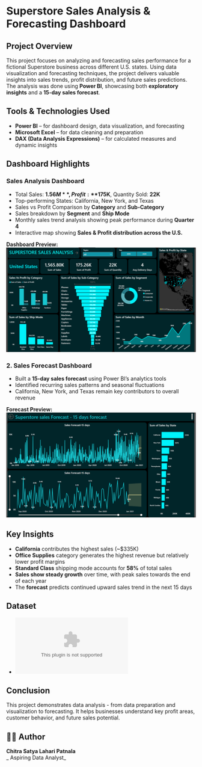 #  Superstore Sales Analysis & Forecasting Dashboard

##  Project Overview
This project focuses on analyzing and forecasting sales performance for a fictional Superstore business across different U.S. states. Using data visualization and forecasting techniques, the project delivers valuable insights into sales trends, profit distribution, and future sales predictions.
The analysis was done using **Power BI**, showcasing both **exploratory insights** and a **15-day sales forecast**.



## Tools & Technologies Used
- **Power BI** – for dashboard design, data visualization, and forecasting  
- **Microsoft Excel** – for data cleaning and preparation  
- **DAX (Data Analysis Expressions)** – for calculated measures and dynamic insights  



## Dashboard Highlights

### **Sales Analysis Dashboard**
- Total Sales: **$1.56M**, Profit: **$175K**, Quantity Sold: **22K**
- Top-performing States: California, New York, and Texas
- Sales vs Profit Comparison by **Category** and **Sub-Category**
- Sales breakdown by **Segment** and **Ship Mode**
- Monthly sales trend analysis showing peak performance during **Quarter 4**
- Interactive map showing **Sales & Profit distribution across the U.S.**

 **Dashboard Preview:**  
![Superstore Sales Analysis](https://github.com/ChitraSatyaLahariPatnala/Super-Store-Sales-Analysis-Forecasting-Project/blob/main/sales%20analysis%20dashboard.png)



### **2. Sales Forecast Dashboard**
- Built a **15-day sales forecast** using Power BI’s analytics tools
- Identified recurring sales patterns and seasonal fluctuations  
- California, New York, and Texas remain key contributors to overall revenue  

 **Forecast Preview:**  
![Sales Forecast 15 Days](https://github.com/ChitraSatyaLahariPatnala/Super-Store-Sales-Analysis-Forecasting-Project/blob/main/sales%20forecast%20dashboard.png)



## Key Insights
- **California** contributes the highest sales (~$335K)  
- **Office Supplies** category generates the highest revenue but relatively lower profit margins  
- **Standard Class** shipping mode accounts for **58%** of total sales  
- **Sales show steady growth** over time, with peak sales towards the end of each year  
- The **forecast** predicts continued upward sales trend in the next 15 days  


## Dataset 
- ![Download dataset here](https://github.com/ChitraSatyaLahariPatnala/Super-Store-Sales-Analysis-Forecasting-Project/blob/main/SuperStore_Sales_Dataset.csv)


##  Conclusion
This project demonstrates data analysis - from data preparation and visualization to forecasting. It helps businesses understand key profit areas, customer behavior, and future sales potential.


## 👩‍💻 Author
**Chitra Satya Lahari Patnala**  
_ Aspiring Data Analyst_
